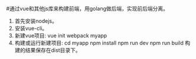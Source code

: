 #通过vue和其他js库来构建前端，用golang做后端，实现前后端分离。
1. 首先安装nodejs。
2. 安装vue-cli。
3. 新建vue项目:
    vue init webpack myapp
4. 构建或运行新建项目:
    cd myapp
    npm install
    npm run dev
    npm run build
    构建的结果保存在dist目录下。
